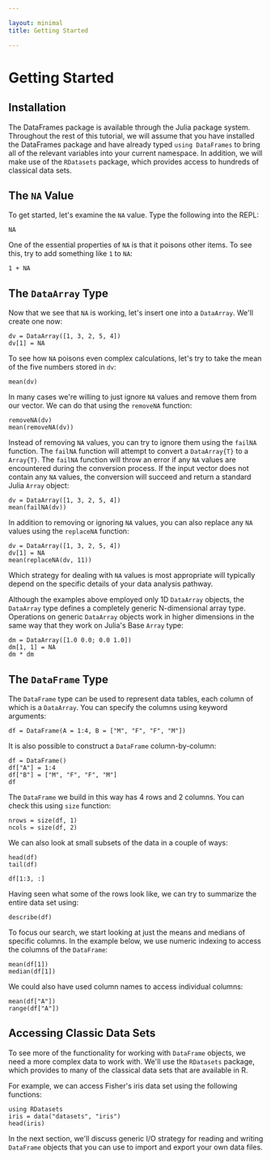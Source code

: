 ```yaml
---

layout: minimal
title: Getting Started

---
```


# Getting Started

## Installation

The DataFrames package is available through the Julia package system. Throughout the rest of this tutorial, we will assume that you have installed the DataFrames package and have already typed `using DataFrames` to bring all of the relevant variables into your current namespace. In addition, we will make use of the `RDatasets` package, which provides access to hundreds of classical data sets.

## The `NA` Value

To get started, let's examine the `NA` value. Type the following into the REPL:

	NA

One of the essential properties of `NA` is that it poisons other items. To see this, try to add something like `1` to `NA`:

	1 + NA

## The `DataArray` Type

Now that we see that `NA` is working, let's insert one into a `DataArray`. We'll create one now:

	dv = DataArray([1, 3, 2, 5, 4])
	dv[1] = NA

To see how `NA` poisons even complex calculations, let's try to take the mean of the five numbers stored in `dv`:

	mean(dv)

In many cases we're willing to just ignore `NA` values and remove them from our vector. We can do that using the `removeNA` function:

	removeNA(dv)
	mean(removeNA(dv))

Instead of removing `NA` values, you can try to ignore them using the `failNA` function. The `failNA` function will attempt to convert a `DataArray{T}` to a `Array{T}`. The `failNA` function will throw an error if any `NA` values are encountered during the conversion process. If the input vector does not contain any `NA` values, the conversion will succeed and return a standard Julia `Array` object:

	dv = DataArray([1, 3, 2, 5, 4])
	mean(failNA(dv))

In addition to removing or ignoring `NA` values, you can also replace any `NA` values using the `replaceNA` function:

	dv = DataArray([1, 3, 2, 5, 4])
	dv[1] = NA
	mean(replaceNA(dv, 11))

Which strategy for dealing with `NA` values is most appropriate will typically depend on the specific details of your data analysis pathway.

Although the examples above employed only 1D `DataArray` objects, the `DataArray` type defines a completely generic N-dimensional array type. Operations on generic `DataArray` objects work in higher dimensions in the same way that they work on Julia's Base `Array` type:

	dm = DataArray([1.0 0.0; 0.0 1.0])
	dm[1, 1] = NA
	dm * dm

## The `DataFrame` Type

The `DataFrame` type can be used to represent data tables, each column of which is a `DataArray`. You can specify the columns using keyword arguments:

	df = DataFrame(A = 1:4, B = ["M", "F", "F", "M"])

It is also possible to construct a `DataFrame` column-by-column:

	df = DataFrame()
	df["A"] = 1:4
	df["B"] = ["M", "F", "F", "M"]
	df

The `DataFrame` we build in this way has 4 rows and 2 columns. You can check this using `size` function:

	nrows = size(df, 1)
	ncols = size(df, 2)

We can also look at small subsets of the data in a couple of ways:

	head(df)
	tail(df)
	
	df[1:3, :]

Having seen what some of the rows look like, we can try to summarize the entire data set using:

	describe(df)

To focus our search, we start looking at just the means and medians of specific columns. In the example below, we use numeric indexing to access the columns of the `DataFrame`:

	mean(df[1])
	median(df[1])

We could also have used column names to access individual columns:

	mean(df["A"])
	range(df["A"])

## Accessing Classic Data Sets

To see more of the functionality for working with `DataFrame` objects, we need a more complex data to work with. We'll use the `RDatasets` package, which provides to many of the classical data sets that are available in R.

For example, we can access Fisher's iris data set using the following functions:

	using RDatasets
	iris = data("datasets", "iris")
	head(iris)

In the next section, we'll discuss generic I/O strategy for reading and writing `DataFrame` objects that you can use to import and export your own data files.
